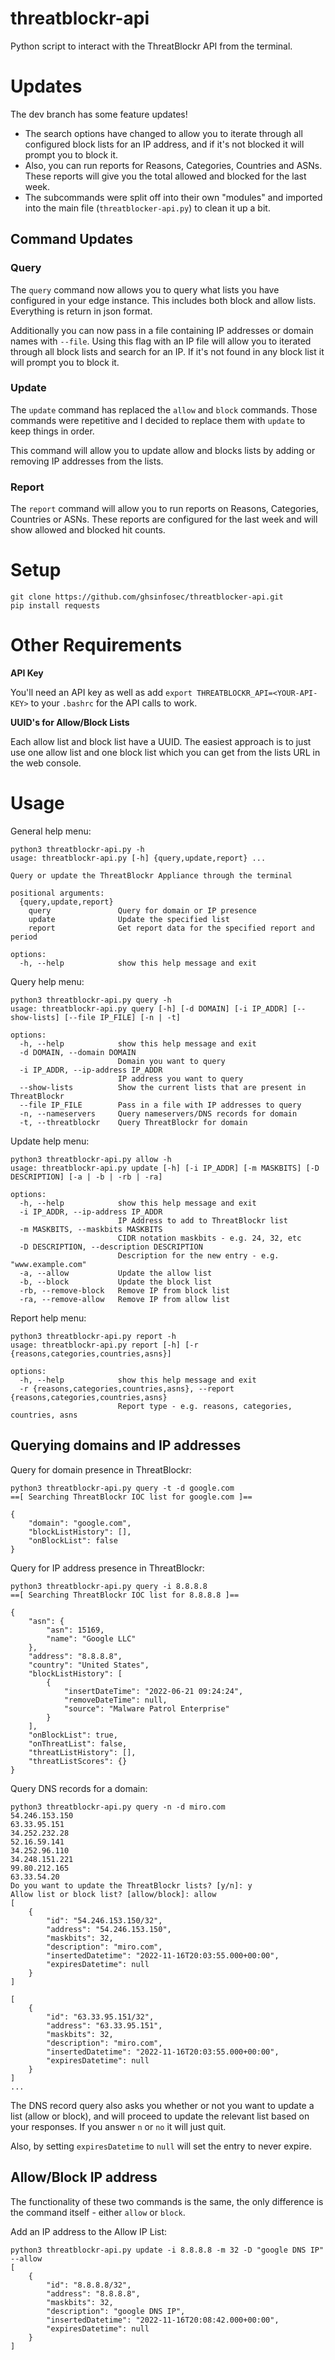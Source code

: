# threatblockr-api

Python script to interact with the ThreatBlockr API from the terminal.

# Updates

The dev branch has some feature updates!

- The search options have changed to allow you to iterate through all configured block lists for an IP address, and if it's not blocked it will prompt you to block it.
- Also, you can run reports for Reasons, Categories, Countries and ASNs. These reports will give you the total allowed and blocked for the last week.
- The subcommands were split off into their own "modules" and imported into the main file (`threatblocker-api.py`) to clean it up a bit.

## Command Updates

### Query

The `query` command now allows you to query what lists you have configured in your edge instance. This includes both block and allow lists. Everything is return in json format.

Additionally you can now pass in a file containing IP addresses or domain names with `--file`. Using this flag with an IP file will allow you to iterated through all block lists and search for an IP. If it's not found in any block list it will prompt you to block it.

### Update

The `update` command has replaced the `allow` and `block` commands. Those commands were repetitive and I decided to replace them with `update` to keep things in order.

This command will allow you to update allow and blocks lists by adding or removing IP addresses from the lists.

### Report

The `report` command will allow you to run reports on Reasons, Categories, Countries or ASNs. These reports are configured for the last week and will show allowed and blocked hit counts.

# Setup

```
git clone https://github.com/ghsinfosec/threatblocker-api.git
pip install requests
```

# Other Requirements

**API Key**

You'll need an API key as well as add `export THREATBLOCKR_API=<YOUR-API-KEY>` to your `.bashrc` for the API calls to work.

**UUID's for Allow/Block Lists**

Each allow list and block list have a UUID. The easiest approach is to just use one allow list and one block list which you can get from the lists URL in the web console.

# Usage

General help menu:

```
python3 threatblockr-api.py -h
usage: threatblockr-api.py [-h] {query,update,report} ...

Query or update the ThreatBlockr Appliance through the terminal

positional arguments:
  {query,update,report}
    query               Query for domain or IP presence
    update              Update the specified list
    report              Get report data for the specified report and period

options:
  -h, --help            show this help message and exit
```

Query help menu:

```
python3 threatblockr-api.py query -h
usage: threatblockr-api.py query [-h] [-d DOMAIN] [-i IP_ADDR] [--show-lists] [--file IP_FILE] [-n | -t]

options:
  -h, --help            show this help message and exit
  -d DOMAIN, --domain DOMAIN
                        Domain you want to query
  -i IP_ADDR, --ip-address IP_ADDR
                        IP address you want to query
  --show-lists          Show the current lists that are present in ThreatBlockr
  --file IP_FILE        Pass in a file with IP addresses to query
  -n, --nameservers     Query nameservers/DNS records for domain
  -t, --threatblockr    Query ThreatBlockr for domain
```

Update help menu:

```
python3 threatblockr-api.py allow -h
usage: threatblockr-api.py update [-h] [-i IP_ADDR] [-m MASKBITS] [-D DESCRIPTION] [-a | -b | -rb | -ra]

options:
  -h, --help            show this help message and exit
  -i IP_ADDR, --ip-address IP_ADDR
                        IP Address to add to ThreatBlockr list
  -m MASKBITS, --maskbits MASKBITS
                        CIDR notation maskbits - e.g. 24, 32, etc
  -D DESCRIPTION, --description DESCRIPTION
                        Description for the new entry - e.g. "www.example.com"
  -a, --allow           Update the allow list
  -b, --block           Update the block list
  -rb, --remove-block   Remove IP from block list
  -ra, --remove-allow   Remove IP from allow list
```

Report help menu:

```
python3 threatblockr-api.py report -h
usage: threatblockr-api.py report [-h] [-r {reasons,categories,countries,asns}]

options:
  -h, --help            show this help message and exit
  -r {reasons,categories,countries,asns}, --report {reasons,categories,countries,asns}
                        Report type - e.g. reasons, categories, countries, asns
```

## Querying domains and IP addresses

Query for domain presence in ThreatBlockr:

```
python3 threatblockr-api.py query -t -d google.com
==[ Searching ThreatBlockr IOC list for google.com ]==

{
    "domain": "google.com",
    "blockListHistory": [],
    "onBlockList": false
}
```

Query for IP address presence in ThreatBlockr:

```
python3 threatblockr-api.py query -i 8.8.8.8
==[ Searching ThreatBlockr IOC list for 8.8.8.8 ]==

{
    "asn": {
        "asn": 15169,
        "name": "Google LLC"
    },
    "address": "8.8.8.8",
    "country": "United States",
    "blockListHistory": [
        {
            "insertDateTime": "2022-06-21 09:24:24",
            "removeDateTime": null,
            "source": "Malware Patrol Enterprise"
        }
    ],
    "onBlockList": true,
    "onThreatList": false,
    "threatListHistory": [],
    "threatListScores": {}
}
```

Query DNS records for a domain:

```
python3 threatblockr-api.py query -n -d miro.com
54.246.153.150
63.33.95.151
34.252.232.28
52.16.59.141
34.252.96.110
34.248.151.221
99.80.212.165
63.33.54.20
Do you want to update the ThreatBlockr lists? [y/n]: y
Allow list or block list? [allow/block]: allow
[
    {
        "id": "54.246.153.150/32",
        "address": "54.246.153.150",
        "maskbits": 32,
        "description": "miro.com",
        "insertedDatetime": "2022-11-16T20:03:55.000+00:00",
        "expiresDatetime": null
    }
]

[
    {
        "id": "63.33.95.151/32",
        "address": "63.33.95.151",
        "maskbits": 32,
        "description": "miro.com",
        "insertedDatetime": "2022-11-16T20:03:55.000+00:00",
        "expiresDatetime": null
    }
]
...
```

The DNS record query also asks you whether or not you want to update a list (allow or block), and will proceed to update the relevant list based on your responses. If you answer `n` or `no` it will just quit.

Also, by setting `expiresDatetime` to `null` will set the entry to never expire.

## Allow/Block IP address

The functionality of these two commands is the same, the only difference is the command itself - either `allow` or `block`.

Add an IP address to the Allow IP List:

```
python3 threatblockr-api.py update -i 8.8.8.8 -m 32 -D "google DNS IP" --allow
[
    {
        "id": "8.8.8.8/32",
        "address": "8.8.8.8",
        "maskbits": 32,
        "description": "google DNS IP",
        "insertedDatetime": "2022-11-16T20:08:42.000+00:00",
        "expiresDatetime": null
    }
]
```
